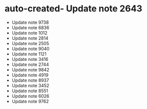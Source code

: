 # auto-created- Update note 2643
- Update note 9738
- Update note 6836
- Update note 1012
- Update note 2814
- Update note 2505
- Update note 9040
- Update note 1121
- Update note 3416
- Update note 2744
- Update note 9842
- Update note 4919
- Update note 8937
- Update note 3452
- Update note 8551
- Update note 6026
- Update note 9762
